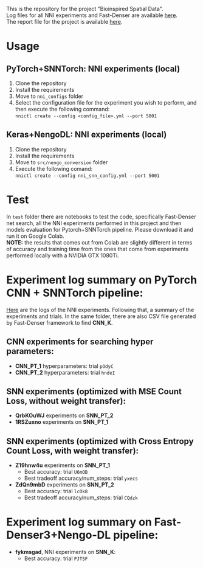 [Log files]: https://drive.google.com/drive/folders/1Ede9fJmXHnCEz62aHWoU3I9lkkEsXb4f?usp=sharing

This is the repository for the project "Bioinspired Spatial Data". \
Log files for all NNI experiments and Fast-Denser are available [here][Log files]. \
The report file for the project is available [here](./report.pdf).

# Usage
## PyTorch+SNNTorch: NNI experiments (local)
1. Clone the repository
2. Install the requirements 
3. Move to `nni_configs` folder
4. Select the configuration file for the experiment you wish to perform, and then execute the following command: \
  ```nnictl create --config <config_file>.yml --port 5001```

## Keras+NengoDL: NNI experiments (local)
1. Clone the repository
2. Install the requirements
3. Move to `src/nengo_conversion` folder
4. Execute the following comand: \
    ```nnictl create --config nni_snn_config.yml --port 5001```

# Test
In `test` folder there are notebooks to test the code, specifically Fast-Denser net search, all the NNI experiments performed in this project and then models evaluation for Pytorch+SNNTorch pipeline. Please download it and run it on Google Colab. \
**NOTE:** the results that comes out from Colab are slightly different in terms of accuracy and training time from the ones that come from experiments performed locally with a NVIDIA GTX 1080Ti.

# Experiment log summary on PyTorch CNN + SNNTorch pipeline:
[Here][Log files] are the logs of the NNI experiments. Following that, a summary of the experiments and trials. In the same folder, there are also CSV file generated by Fast-Denser framework to find **CNN_K**.

## CNN experiments for searching hyper parameters:
- **CNN_PT_1** hyperparameters: trial `pOdyC`
- **CNN_PT_2** hyperparameters: trial `hndeI`

## SNN experiments (optimized with MSE Count Loss, without weight transfer): 
- **QrbKOuWJ** experiments on **SNN_PT_2**
- **1RSZuxno** experiments on **SNN_PT_1**

## SNN experiments (optimized with Cross Entropy Count Loss, with weight transfer):
- **Z19hnw4u** experiments on **SNN_PT_1**
  - Best accuracy: trial `U6mOB`
  - Best tradeoff accuracy/num_steps: trial `yxecs`
- **ZdQn9mbD** experiments on **SNN_PT_2**
  - Best accuracy: trial `lcOk8`
  - Best tradeoff accuracy/num_steps: trial `CQdzk`

# Experiment log summary on Fast-Denser3+Nengo-DL pipeline:
- **fykmsgad**, NNI experiments on **SNN_K**:
  - Best accuracy: trial `PJTSF`



